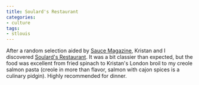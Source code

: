```yaml
---
title: Soulard's Restaurant
categories:
- culture
tags:
- stlouis
---
```


After a random selection aided by [Sauce Magazine][1], Kristan and I discovered [Soulard's Restaurant][2].  It was a bit classier than expected, but the food was excellent from fried spinach to Kristan's London broil to my creole salmon pasta (creole in more than flavor, salmon with cajon spices is a culinary pidgin).  Highly recommended for dinner.

   [1]: http://www.saucecafe.com/
   [2]: http://www.soulards.com/
